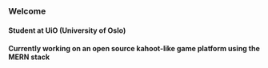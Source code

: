 ### Welcome 
#### Student at UiO (University of Oslo)
#### Currently working on an open source kahoot-like game platform using the MERN stack

